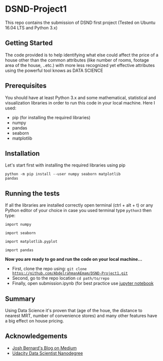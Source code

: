 # DSND-Project1
This repo contains the submission of DSND first project (Tested on Ubuntu 16.04 LTS and Python 3.x)

## Getting Started
The code provided is to help identifying what else could affect the price of a house other than the common attributes
(like number of rooms, footage area of the house, ..etc.) with more less recognized yet effective attributes using the
powerful tool knows as DATA SCIENCE

## Prerequisites
You should have at least Python 3.x and some mathematical, statistical and visualization libraries in order to run this code in your local machine.
Here I used: 
- pip (for installing the required libraries)
- numpy
- pandas
- seaborn
- matplotlib

## Installation
Let's start first with installing the required libraries using pip

<code>python -m pip install --user numpy seaborn matplotlib pandas</code>

## Running the tests
If all the libraries are installed correctly open terminal (ctrl + alt + t) or any Python editor of your choice
in case you used terminal type <code>python3</code> then type:

  <code>import numpy</code>
  
  <code>import seaborn</code>
  
  <code>import matplotlib.pyplot</code>
  
  <code>import pandas</code>

**Now you are ready to go and run the code on your local machine...**

- First, clone the repo using: <code>git clone https://github.com/AbdelrahmanAEmam/DSND-Project1.git</code>
- Second, go to the repo location <code>cd path/to/repo</code>
- Finally, open submission.ipynb (for best practice use [jupyter notebook](https://jupyter.org/install)

## Summary
Using Data Science it's proven that (age of the houe, the distance to nearest MRT, number of convenience stores) 
and many other features have a big effect on house pricing.

## Acknowledgements
- [Josh Bernard's Blog on Medium](https://medium.com/@josh_2774/how-do-you-become-a-developer-5ef1c1c68711)
- [Udacity Data Scientist Nanodegree](https://www.udacity.com/course/data-scientist-nanodegree--nd025)
